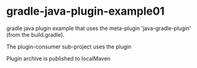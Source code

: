 # gradle-java-plugin-example01

gradle java plugin example that uses the meta-plugin 'java-gradle-plugin' (from the build.gradle).

The plugin-consumer sub-project uses the plugin

Plugin archive is published to localMaven


